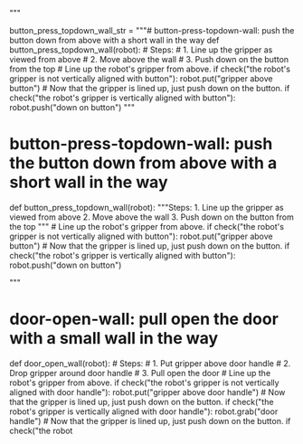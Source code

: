 

"""

button_press_topdown_wall_str = """# button-press-topdown-wall: push the button down from above with a short wall in the way
def button_press_topdown_wall(robot):
    # Steps:
    #  1. Line up the gripper as viewed from above
    #  2. Move above the wall
    #  3. Push down on the button from the top
    # Line up the robot's gripper from above.
    if check("the robot's gripper is not vertically aligned with button"):
        robot.put("gripper above button")
    # Now that the gripper is lined up, just push down on the button.
    if check("the robot's gripper is vertically aligned with button"):
        robot.push("down on button")
"""

# button-press-topdown-wall: push the button down from above with a short wall in the way
def button_press_topdown_wall(robot):
    """Steps:
    1. Line up the gripper as viewed from above
    2. Move above the wall
    3. Push down on the button from the top
    """
    # Line up the robot's gripper from above.
    if check("the robot's gripper is not vertically aligned with button"):
        robot.put("gripper above button")
    # Now that the gripper is lined up, just push down on the button.
    if check("the robot's gripper is vertically aligned with button"):
        robot.push("down on button")

"""
# door-open-wall: pull open the door with a small wall in the way
def door_open_wall(robot):
    # Steps:
    #  1. Put gripper above door handle
    #  2. Drop gripper around door handle
    #  3. Pull open the door
    # Line up the robot's gripper from above.
    if check("the robot's gripper is not vertically aligned with door handle"):
        robot.put("gripper above door handle")
    # Now that the gripper is lined up, just push down on the button.
    if check("the robot's gripper is vertically aligned with door handle"):
        robot.grab("door handle")
    # Now that the gripper is lined up, just push down on the button.
    if check("the robot